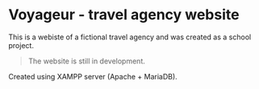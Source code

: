 # Voyageur - travel agency website

This is a webiste of a fictional travel agency and was created as a school project.

> The website is still in development.  

Created using XAMPP server (Apache + MariaDB).
